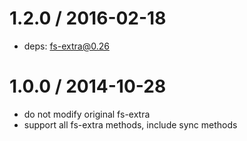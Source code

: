 
1.2.0 / 2016-02-18
==================

  * deps: fs-extra@0.26

1.0.0 / 2014-10-28
==================

  * do not modify original fs-extra
  * support all fs-extra methods, include sync methods
